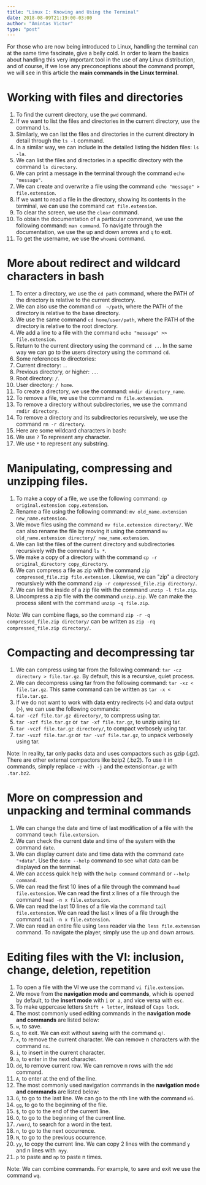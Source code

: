 ```yaml
---
title: "Linux I: Knowing and Using the Terminal"
date: 2018-08-09T21:19:00-03:00
author: "Amintas Victor"
type: "post"
---
```


For those who are now being introduced to Linux, handling the terminal can at the same time fascinate, give a belly cold. In order to learn the basics about handling this very important tool in the use of any Linux distribution, and of course, if we lose any preconceptions about the command prompt, we will see in this article the **main commands in the Linux terminal**.

<!--more-->

# Working with files and directories

1. To find the current directory, use the ```pwd``` command.
2. If we want to list the files and directories in the current directory, use the command ```ls```.
  1. Similarly, we can list the files and directories in the current directory in detail through the ```ls -l``` command.
  2. In a similar way, we can include in the detailed listing the hidden files: ```ls -la```.
  3. We can list the files and directories in a specific directory with the command ```ls directory```.
3. We can print a message in the terminal through the command ```echo "message"```.
4. We can create and overwrite a file using the command ```echo "message" > file.extension```.
5. If we want to read a file in the directory, showing its contents in the terminal, we can use the command ```cat file.extension```.
6. To clear the screen, we use the ```clear``` command.
7. To obtain the documentation of a particular command, we use the following command: ```man command```. To navigate through the documentation, we use the up and down arrows and ```q``` to exit.
8. To get the username, we use the ```whoami``` command.

# More about redirect and wildcard characters in bash

1. To enter a directory, we use the ```cd path``` command, where the PATH of the directory is relative to the current directory.
  1. We can also use the command ```cd  ~/path```, where the PATH of the directory is relative to the base directory.
  2. We use the same command ```cd home/user/path```, where the PATH of the directory is relative to the root directory.
2. We add a line to a file with the command ```echo "message" >> file.extension```.
3. Return to the current directory using the command ```cd ..```. In the same way we can go to the users directory using the command ```cd```.
4. Some references to directories:
  1. Current directory: ```.```.
  2. Previous directory, or higher: ```..```.
  3. Root directory: ```/```.
  4. User directory: ```/ home```.
5. To create a directory, we use the command: ```mkdir directory_name```.
6. To remove a file, we use the command ```rm file.extension```.
7. To remove a directory without subdirectories, we use the command ```rmdir directory```.
8. To remove a directory and its subdirectories recursively, we use the command ```rm -r directory```.
9. Here are some wildcard characters in bash:
  1. We use ```?``` To represent any character.
  2. We use ```*``` to represent any substring.

# Manipulating, compressing and unzipping files.

1. To make a copy of a file, we use the following command: ```cp original.extension copy.extension```.
2. Rename a file using the following command: ```mv old_name.extension new_name.extension```.
3. We move files using the command ```mv file.extension directory/```. We can also rename the file by moving it using the command ```mv old_name.extension directory/ new_name.extension```.
4. We can list the files of the current directory and subdirectories recursively with the command ```ls *```.
5. We make a copy of a directory with the command ```cp -r original_directory copy_directory```.
6. We can compress a file as zip with the command ```zip compressed_file.zip file.extension```. Likewise, we can "zip" a directory recursively with the command ```zip -r compressed_file.zip directory/```.
7. We can list the inside of a zip file with the command ```unzip -l file.zip```.
8. Uncompress a zip file with the command ```unzip.zip```. We can make the process silent with the command ```unzip -q file.zip```.

Note: We can combine flags, so the command ```zip -r -q compressed_file.zip directory/``` can be written as ```zip -rq compressed_file.zip directory/```.

# Compacting and decompressing tar

1. We can compress using tar from the following command: ```tar -cz directory > file.tar.gz```. By default, this is a recursive, quiet process.
2. We can decompress using tar from the following command: ```tar -xz < file.tar.gz```. This same command can be written as ```tar -x < file.tar.gz```.
3. If we do not want to work with data entry redirects (```<```) and data output (```>```), we can use the following commands:
  1. ```tar -czf file.tar.gz directory/```, to compress using tar.
  2. ```tar -xzf file.tar.gz``` or``` tar -xf file.tar.gz```, to unzip using tar.
  3. ```tar -vczf file.tar.gz directory/```, to compact verbosely using tar.
  4. ```tar -vxzf file.tar.gz``` or``` tar -vxf file.tar.gz```, to unpack verbosely using tar.

Note: In reality, tar only packs data and uses compactors such as gzip (.gz). There are other external compactors like bzip2 (.bz2). To use it in commands, simply replace ```-z``` with``` -j``` and the extension```tar.gz``` with ```.tar.bz2```.

# More on compression and unpacking and terminal commands

1. We can change the date and time of last modification of a file with the command ```touch file.extension```.
2. We can check the current date and time of the system with the command ```date```.
3. We can display current date and time data with the command ```date "+data"```. Use the ```date --help``` command to see what data can be displayed on the terminal.
4. We can access quick help with the ```help command``` command or ```--help command```.
5. We can read the first 10 lines of a file through the command ```head file.extension```. We can read the first x lines of a file through the command ```head -n x file.extension```.
6. We can read the last 10 lines of a file via the command ```tail file.extension```. We can read the last x lines of a file through the command ```tail -n x file.extension```.
7. We can read an entire file using ```less``` reader via the``` less file.extension``` command. To navigate the player, simply use the up and down arrows.

# Editing files with the VI: inclusion, change, deletion, repetition

1. To open a file with the VI we use the command ```vi file.extension```.
2. We move from the **navigation mode and commands**, which is opened by default, to the **insert mode** with ```i``` or``` a```, and vice versa with ```esc```.
3. To make uppercase letters ```Shift + letter```, instead of ```Caps lock```.
4. The most commonly used editing commands in the **navigation mode and commands** are listed below:
  1. ```w```, to save.
  2. ```q```, to exit. We can exit without saving with the command ```q!```.
  3. ```x```, to remove the current character. We can remove n characters with the command ```nx```.
  4. ```i```, to insert in the current character.
  5. ```a```, to enter in the next character.
  6. ```dd```, to remove current row. We can remove n rows with the ```ndd``` command.
  7. ```A```, to enter at the end of the line.
5. The most commonly used navigation commands in the **navigation mode and commands** are listed below:
  1. ```G```, to go to the last line. We can go to the nth line with the command ```nG```.
  2. ```gg```, to go to the beginning of the file.
  3. ```$```, to go to the end of the current line.
  4. ```O```, to go to the beginning of the current line.
  5. ```/word```, to search for a word in the text.
  6. ```n```, to go to the next occurrence.
  7. ```N```, to go to the previous occurrence.
  8. ```yy```, to copy the current line. We can copy 2 lines with the command ```y``` and n lines with``` nyy```.
  9. ```p``` to paste and ```np``` to paste n times.

Note: We can combine commands. For example, to save and exit we use the command ```wq```.
